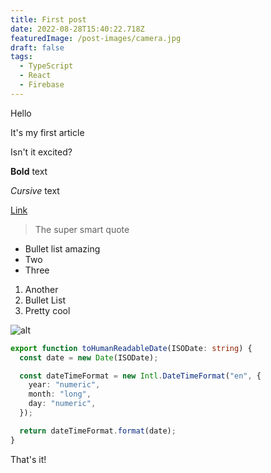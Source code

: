 ```yaml
---
title: First post
date: 2022-08-28T15:40:22.718Z
featuredImage: /post-images/camera.jpg
draft: false
tags:
  - TypeScript
  - React
  - Firebase
---
```


Hello

It's my first article

Isn't it excited?

**Bold** text

_Cursive_ text

[Link](https://web.telegram.org/k/#-1216043858)

> The super smart quote

- Bullet list amazing
- Two
- Three

1. Another
2. Bullet List
3. Pretty cool

![alt](/post-images/second.jpg "title")

```typescript
export function toHumanReadableDate(ISODate: string) {
  const date = new Date(ISODate);

  const dateTimeFormat = new Intl.DateTimeFormat("en", {
    year: "numeric",
    month: "long",
    day: "numeric",
  });

  return dateTimeFormat.format(date);
}
```

That's it!
